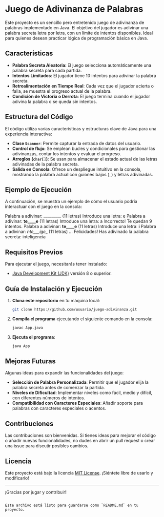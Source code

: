 
# Juego de Adivinanza de Palabras

Este proyecto es un sencillo pero entretenido juego de adivinanza de palabras implementado en Java. El objetivo del jugador es adivinar una palabra secreta letra por letra, con un límite de intentos disponibles. Ideal para quienes desean practicar lógica de programación básica en Java.

## Características

- **Palabra Secreta Aleatoria**: El juego selecciona automáticamente una palabra secreta para cada partida.
- **Intentos Limitados**: El jugador tiene 10 intentos para adivinar la palabra secreta.
- **Retroalimentación en Tiempo Real**: Cada vez que el jugador acierta o falla, se muestra el progreso actual de la palabra.
- **Condición de Victoria o Derrota**: El juego termina cuando el jugador adivina la palabra o se queda sin intentos.

## Estructura del Código

El código utiliza varias características y estructuras clave de Java para una experiencia interactiva:

- **Clase `Scanner`**: Permite capturar la entrada de datos del usuario.
- **Control de flujo**: Se emplean bucles y condicionales para gestionar las adivinanzas, contar los intentos y evaluar el progreso.
- **Arreglos (`char[]`)**: Se usan para almacenar el estado actual de las letras adivinadas de la palabra secreta.
- **Salida en Consola**: Ofrece un despliegue intuitivo en la consola, mostrando la palabra actual con guiones bajos (`_`) y letras adivinadas.

## Ejemplo de Ejecución

A continuación, se muestra un ejemplo de cómo el usuario podría interactuar con el juego en la consola:

Palabra a adivinar: _________ (11 letras)
Introduce una letra: e
Palabra a adivinar: __te____e__ (11 letras)
Introduce una letra: a
Incorrecto! Te quedan 9 intentos.
Palabra a adivinar: __te____e__ (11 letras)
Introduce una letra: i
Palabra a adivinar: _nte___ige__ (11 letras)
...
Felicidades! Has adivinado la palabra secreta: inteligencia


## Requisitos Previos

Para ejecutar el juego, necesitarás tener instalado:

- [Java Development Kit (JDK)](https://www.oracle.com/java/technologies/javase-jdk11-downloads.html) versión 8 o superior.

## Guía de Instalación y Ejecución

1. **Clona este repositorio** en tu máquina local:
   ```bash
   git clone https://github.com/usuario/juego-adivinanza.git
   ```

2. **Compila el programa** ejecutando el siguiente comando en la consola:
   ```bash
   javac App.java
   ```

3. **Ejecuta el programa**:
   ```bash
   java App
   ```

## Mejoras Futuras

Algunas ideas para expandir las funcionalidades del juego:

- **Selección de Palabra Personalizada**: Permitir que el jugador elija la palabra secreta antes de comenzar la partida.
- **Niveles de Dificultad**: Implementar niveles como fácil, medio y difícil, con diferentes números de intentos.
- **Compatibilidad con Caracteres Especiales**: Añadir soporte para palabras con caracteres especiales o acentos.

## Contribuciones

Las contribuciones son bienvenidas. Si tienes ideas para mejorar el código o añadir nuevas funcionalidades, no dudes en abrir un pull request o crear una issue para discutir posibles cambios.

## Licencia

Este proyecto está bajo la licencia [MIT License](LICENSE). ¡Siéntete libre de usarlo y modificarlo!

---

¡Gracias por jugar y contribuir!
```

Este archivo está listo para guardarse como `README.md` en tu proyecto.

